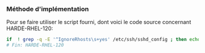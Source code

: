 ### Méthode d'implémentation
Pour se faire utiliser le script fourni, dont voici le code source concernant HARDE-RHEL-120:
```bash
if  ! grep -q -E '^IgnoreRhosts\s+yes' /etc/ssh/sshd_config ; then echo "IgnoreRhosts yes">> /etc/ssh/sshd_config; fi
# Fin: HARDE-RHEL-120
```
